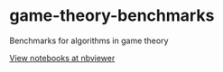 # game-theory-benchmarks
Benchmarks for algorithms in game theory

[View notebooks at nbviewer](https://nbviewer.jupyter.org/github/oyamad/game-theory-benchmarks/)
